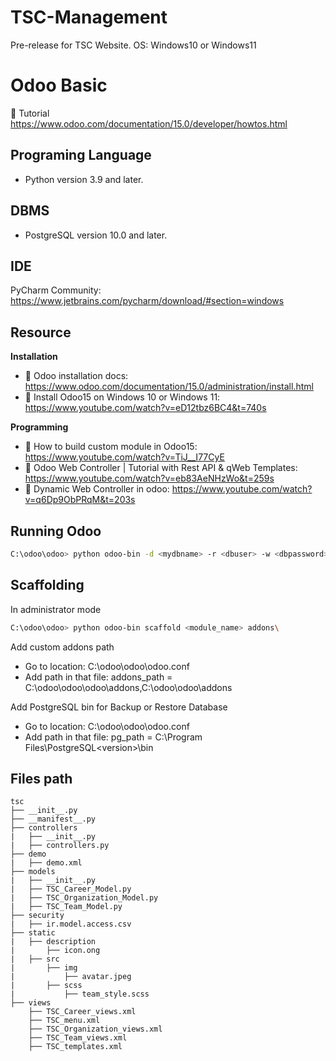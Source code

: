 # TSC-Management
Pre-release for TSC Website. 
OS: Windows10 or Windows11

# Odoo Basic
📄 Tutorial https://www.odoo.com/documentation/15.0/developer/howtos.html

## Programing Language
- Python version 3.9 and later.

## DBMS
- PostgreSQL version 10.0 and later.

## IDE
PyCharm Community: https://www.jetbrains.com/pycharm/download/#section=windows

## Resource

**Installation**
- 📄 Odoo installation docs: https://www.odoo.com/documentation/15.0/administration/install.html
- 🎥 Install Odoo15 on Windows 10 or Windows 11: https://www.youtube.com/watch?v=eD12tbz6BC4&t=740s

**Programming**
- 🎥 How to build custom module in Odoo15: https://www.youtube.com/watch?v=TiJ__I77CyE
- 🎥 Odoo Web Controller | Tutorial with Rest API & qWeb Templates: https://www.youtube.com/watch?v=eb83AeNHzWo&t=259s
- 🎥 Dynamic Web Controller in odoo: https://www.youtube.com/watch?v=q6Dp9ObPRqM&t=203s

## Running Odoo
```bash
C:\odoo\odoo> python odoo-bin -d <mydbname> -r <dbuser> -w <dbpassword>
```

## Scaffolding
In administrator mode
```bash
C:\odoo\odoo> python odoo-bin scaffold <module_name> addons\
```
Add custom addons path
- Go to location: C:\odoo\odoo\odoo.conf
- Add path in that file: addons_path = C:\odoo\odoo\odoo\addons,C:\odoo\odoo\addons

Add PostgreSQL bin for Backup or Restore Database
- Go to location: C:\odoo\odoo\odoo.conf
- Add path in that file: pg_path = C:\Program Files\PostgreSQL\<version>\bin

## Files path
```
tsc
├── __init__.py
├── __manifest__.py
├── controllers
|   ├── __init__.py
|   ├── controllers.py
├── demo
|   ├── demo.xml
├── models
|   ├── __init__.py
|   ├── TSC_Career_Model.py
|   ├── TSC_Organization_Model.py
|   ├── TSC_Team_Model.py
├── security
|   ├── ir.model.access.csv
├── static
|   ├── description
|       ├── icon.ong
|   ├── src
|       ├── img
|           ├── avatar.jpeg
|       ├── scss
|           ├── team_style.scss 
├── views
    ├── TSC_Career_views.xml
    ├── TSC_menu.xml
    ├── TSC_Organization_views.xml
    ├── TSC_Team_views.xml
    ├── TSC_templates.xml
